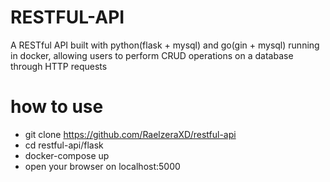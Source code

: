 # RESTFUL-API
A RESTful API built with python(flask + mysql) and go(gin + mysql) running in docker,
allowing users to perform CRUD operations on a database through HTTP requests
# how to use
* git clone https://github.com/RaelzeraXD/restful-api
* cd restful-api/flask
* docker-compose up
* open your browser on localhost:5000

